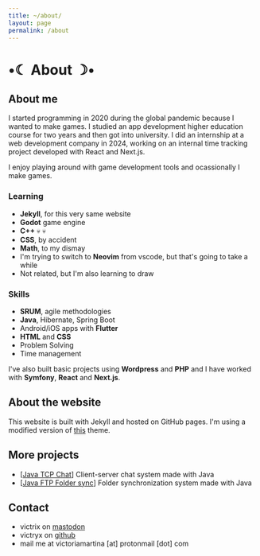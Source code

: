 ```yaml
---
title: ~/about/
layout: page
permalink: /about
---
```


# •☾ About ☽•

## About me

I started programming in 2020 during the global pandemic because I wanted to make games. I studied an app development higher education course for two years and then got into university. I did an internship at a web development company in 2024, working on an internal time tracking project developed with React and Next.js.

I enjoy playing around with game development tools and ocassionally I make games.

### Learning

- **Jekyll**, for this very same website
- **Godot** game engine
- **C++** 💀 💀
- **CSS**, by accident
- **Math**, to my dismay
- I'm trying to switch to **Neovim** from vscode, but that's going to take a while
- Not related, but I'm also learning to draw

### Skills

- **SRUM**, agile methodologies
- **Java**, Hibernate, Spring Boot
- Android/iOS apps with **Flutter** 
- **HTML** and **CSS**
- Problem Solving
- Time management

I've also built basic projects using **Wordpress** and **PHP** and I have worked with **Symfony**, **React** and **Next.js**.

## About the website

This website is built with Jekyll and hosted on GitHub pages. I'm using a modified version of [this](https://github.com/b2a3e8/jekyll-theme-console) theme.

## More projects

- \[[Java TCP Chat](https://github.com/victryx/TINAC-Chat)\] Client-server chat system made with Java
- \[[Java FTP Folder sync](https://github.com/victryx/SuperSync)\] Folder synchronization system made with Java

## Contact

- victrix on [mastodon](https://tech.lgbt/@victrix)
- victryx on [github](https://github.com/victryx)
- mail me at victoriamartina \[at\] protonmail \[dot\] com
